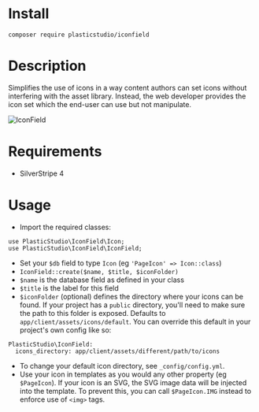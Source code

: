 # Install

`composer require plasticstudio/iconfield`

# Description

Simplifies the use of icons in a way content authors can set icons without interfering with the asset library. Instead, the web developer provides the icon set which the end-user can use but not manipulate.

![IconField](https://raw.githubusercontent.com/jaedb/IconField/master/screenshot.jpg)

# Requirements

- SilverStripe 4

# Usage

- Import the required classes:

```
use PlasticStudio\IconField\Icon;
use PlasticStudio\IconField\IconField;
```

- Set your `$db` field to type `Icon` (eg `'PageIcon' => Icon::class`)
- `IconField::create($name, $title, $iconFolder)`
- `$name` is the database field as defined in your class
- `$title` is the label for this field
- `$iconFolder` (optional) defines the directory where your icons can be found. If your project has a `public` directory, you'll need to make sure the path to this folder is exposed. Defaults to `app/client/assets/icons/default`. You can override this default in your project's own config like so:

```
PlasticStudio\IconField:
  icons_directory: app/client/assets/different/path/to/icons
```

- To change your default icon directory, see `_config/config.yml`.
- Use your icon in templates as you would any other property (eg `$PageIcon`). If your icon is an SVG, the SVG image data will be injected into the template. To prevent this, you can call `$PageIcon.IMG` instead to enforce use of `<img>` tags.
